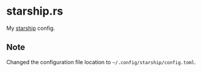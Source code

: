 # starship.rs
My [starship](starship.rs) config.

## Note
Changed the configuration file location to `~/.config/starship/config.toml`.
